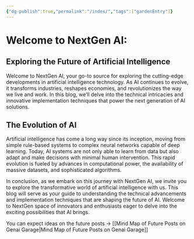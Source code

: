 ```yaml
---
{"dg-publish":true,"permalink":"/index/","tags":["gardenEntry"]}
---
```


# Welcome to NextGen AI: 

## Exploring the Future of Artificial Intelligence

Welcome to NextGen AI, your go-to source for exploring the cutting-edge developments in artificial intelligence technology. As AI continues to evolve, it transforms industries, reshapes economies, and revolutionizes the way we live and work. In this blog, we’ll delve into the technical intricacies and innovative implementation techniques that power the next generation of AI solutions.

## The Evolution of AI

Artificial intelligence has come a long way since its inception, moving from simple rule-based systems to complex neural networks capable of deep learning. Today, AI systems are not only able to learn from data but also adapt and make decisions with minimal human intervention. This rapid evolution is fueled by advances in computational power, the availability of massive datasets, and sophisticated algorithms.

In conclusion, as we embark on this journey with NextGen AI, we invite you to explore the transformative world of artificial intelligence with us. This blog will serve as your guide to understanding the technical advancements and implementation techniques that are shaping the future of AI. Welcome to NextGen space of innovators and enthusiasts eager to delve into the exciting possibilities that AI brings.

You can expect ideas on the future posts -> [[Mind Map of Future Posts on Genai Garage\|Mind Map of Future Posts on Genai Garage]]
